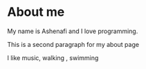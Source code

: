 # About me

My name is Ashenafi and I love programming.

This is a second paragraph for my about page

I like music, walking , swimming 

